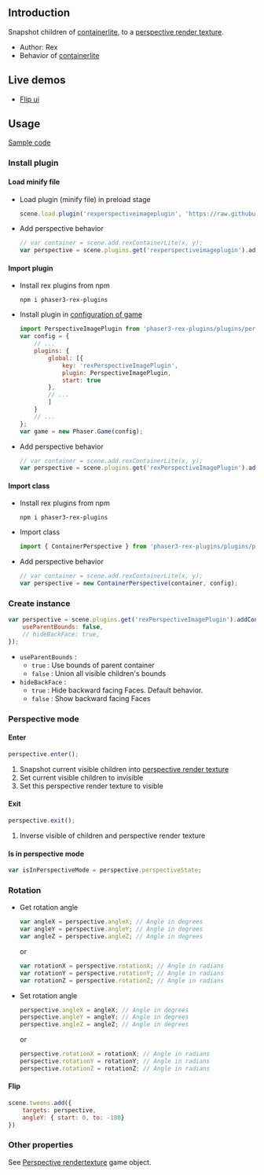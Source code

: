## Introduction

Snapshot children of [containerlite](containerlite.md), to a [perspective render texture](perspective-rendertexture.md).

- Author: Rex
- Behavior of [containerlite](containerlite.md)

## Live demos

- [Flip ui](https://codepen.io/rexrainbow/pen/vYKRbzx)

## Usage

[Sample code](https://github.com/rexrainbow/phaser3-rex-notes/tree/master/examples/ui-perspective)

### Install plugin

#### Load minify file

- Load plugin (minify file) in preload stage
    ```javascript
    scene.load.plugin('rexperspectiveimageplugin', 'https://raw.githubusercontent.com/rexrainbow/phaser3-rex-notes/master/dist/rexperspectiveimageplugin.min.js', true);
    ```
- Add perspective behavior
    ```javascript
    // var container = scene.add.rexContainerLite(x, y);
    var perspective = scene.plugins.get('rexperspectiveimageplugin').addContainerPerspective(container, config);
    ```

#### Import plugin

- Install rex plugins from npm
    ```
    npm i phaser3-rex-plugins
    ```
- Install plugin in [configuration of game](game.md#configuration)
    ```javascript
    import PerspectiveImagePlugin from 'phaser3-rex-plugins/plugins/perspectiveimage-plugin.js';
    var config = {
        // ...
        plugins: {
            global: [{
                key: 'rexPerspectiveImagePlugin',
                plugin: PerspectiveImagePlugin,
                start: true
            },
            // ...
            ]
        }
        // ...
    };
    var game = new Phaser.Game(config);
    ```
- Add perspective behavior
    ```javascript
    // var container = scene.add.rexContainerLite(x, y);
    var perspective = scene.plugins.get('rexPerspectiveImagePlugin').addContainerPerspective(container, config);
    ```

#### Import class

- Install rex plugins from npm
    ```
    npm i phaser3-rex-plugins
    ```
- Import class
    ```javascript
    import { ContainerPerspective } from 'phaser3-rex-plugins/plugins/perspectiveimage.js';
    ```
- Add perspective behavior
    ```javascript
    // var container = scene.add.rexContainerLite(x, y);
    var perspective = new ContainerPerspective(container, config);
    ```

### Create instance

```javascript
var perspective = scene.plugins.get('rexPerspectiveImagePlugin').addContainerPerspective(container, {
    useParentBounds: false,
    // hideBackFace: true,
});
```

- `useParentBounds` :
    - `true` : Use bounds of parent container
    - `false` : Union all visible children's bounds
- `hideBackFace` :
    - `true` : Hide backward facing Faces. Default behavior.
    - `false` : Show backward facing Faces

### Perspective mode

#### Enter

```javascript
perspective.enter();
```

1. Snapshot current visible children into [perspective render texture](perspective-rendertexture.md)
1. Set current visible children to invisible
1. Set this perspective render texture to visible

#### Exit

```javascript
perspective.exit();
```

1. Inverse visible of children and perspective render texture

#### Is in perspective mode

```javascript
var isInPerspectiveMode = perspective.perspectiveState;
```

### Rotation

- Get rotation angle
    ```javascript
    var angleX = perspective.angleX; // Angle in degrees
    var angleY = perspective.angleY; // Angle in degrees
    var angleZ = perspective.angleZ; // Angle in degrees
    ```
    or
    ```javascript
    var rotationX = perspective.rotationX; // Angle in radians
    var rotationY = perspective.rotationY; // Angle in radians
    var rotationZ = perspective.rotationZ; // Angle in radians
    ```
- Set rotation angle
    ```javascript
    perspective.angleX = angleX; // Angle in degrees
    perspective.angleY = angleY; // Angle in degrees
    perspective.angleZ = angleZ; // Angle in degrees
    ```
    or
    ```javascript
    perspective.rotationX = rotationX; // Angle in radians
    perspective.rotationY = rotationY; // Angle in radians
    perspective.rotationZ = rotationZ; // Angle in radians
    ```

#### Flip

```javascript
scene.tweens.add({
    targets: perspective,
    angleY: { start: 0, to: -180}
})
```

### Other properties

See [Perspective rendertexture](perspective-rendertexture.md) game object.